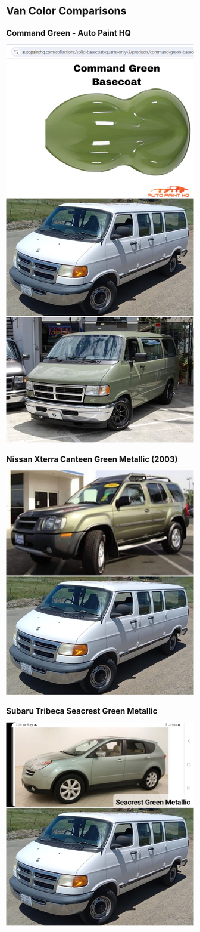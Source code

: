 # Van Color Comparisons
## Command Green - Auto Paint HQ
![Command Green](/images/command_green_2_autopainthq.png) ![Ram van comparison](/images/Van_main_comparison.jpg)
![Something Green Van](/images/1999_Dodge_Van_Something_Green_Facebook.jpg)

## Nissan Xterra Canteen Green Metallic (2003)
![Nissan Xterra Canteen Green Metallic](/images/canteen_green_metallic_comparison.jpg) ![Ram van comparison](/images/Van_main_comparison.jpg)

## Subaru Tribeca Seacrest Green Metallic
![Subaru Tribeca Seacrest Green Metallic](/images/Tribeca_seacrest_green_metallic.jpg) ![Ram van comparison](/images/Van_main_comparison.jpg)
